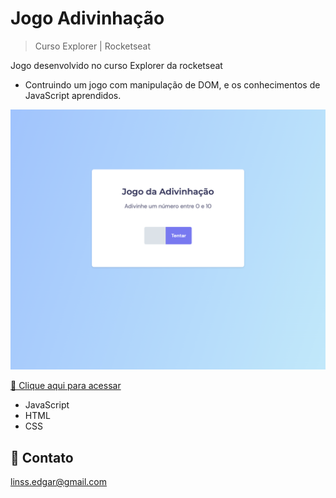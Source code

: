 # Jogo Adivinhação

> Curso Explorer | Rocketseat

Jogo desenvolvido no curso Explorer da rocketseat

* Contruindo um jogo com manipulação de DOM, e os conhecimentos de JavaScript aprendidos.

![preview](./.github/preview.png)

[🔗 Clique aqui para acessar](https://edgar-lins.github.io/jogo-adivinhacao/)

- JavaScript
- HTML
- CSS

## 📩 Contato

linss.edgar@gmail.com
